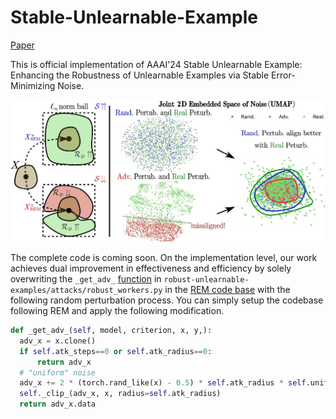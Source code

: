 # Stable-Unlearnable-Example
[Paper](https://arxiv.org/abs/2311.13091)

This is official implementation of AAAI'24 Stable Unlearnable Example: Enhancing the Robustness of Unlearnable Examples via Stable Error-Minimizing Noise. 

![SEM-framework](./SEM-framework.jpg)

The complete code is coming soon. On the implementation level, our work achieves dual improvement in effectiveness and efficiency by solely overwriting the `_get_adv_` [function](https://github.com/fshp971/robust-unlearnable-examples/blob/main/attacks/robust_workers.py) in `robust-unlearnable-examples/attacks/robust_workers.py` in the [REM code base](https://github.com/fshp971/robust-unlearnable-examples) with the following random perturbation process. You can simply setup the codebase following REM and apply the following modification. 

```python
def _get_adv_(self, model, criterion, x, y,):
  adv_x = x.clone()
  if self.atk_steps==0 or self.atk_radius==0:
      return adv_x
  # "uniform" noise
  adv_x += 2 * (torch.rand_like(x) - 0.5) * self.atk_radius * self.uniform_scale
  self._clip_(adv_x, x, radius=self.atk_radius)
  return adv_x.data
```
